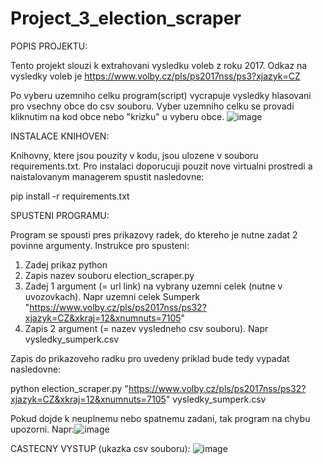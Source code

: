 # Project_3_election_scraper

POPIS PROJEKTU:

Tento projekt slouzi k extrahovani vysledku voleb z roku 2017. Odkaz na vysledky voleb je https://www.volby.cz/pls/ps2017nss/ps3?xjazyk=CZ

Po vyberu uzemniho celku program(script) vycrapuje vysledky hlasovani pro vsechny obce do csv souboru. Vyber uzemniho celku se provadi kliknutim na kod obce nebo "krizku" u vyberu obce.
![image](https://github.com/user-attachments/assets/417c4301-4f8d-44f4-8bb7-6a28a43febdd)


INSTALACE KNIHOVEN:

Knihovny, ktere jsou pouzity v kodu, jsou ulozene v souboru requirements.txt. 
Pro instalaci doporucuji pouzit nove virtualni prostredi a naistalovanym managerem spustit nasledovne:

pip install -r requirements.txt

SPUSTENI PROGRAMU:

Program se spousti pres prikazovy radek, do ktereho je nutne zadat 2 povinne argumenty.
Instrukce pro spusteni:
1. Zadej prikaz python
2. Zapis nazev souboru election_scraper.py
3. Zadej 1 argument (= url link) na vybrany uzemni celek (nutne v uvozovkach). Napr uzemni celek Sumperk "https://www.volby.cz/pls/ps2017nss/ps32?xjazyk=CZ&xkraj=12&xnumnuts=7105"
4. Zapis 2 argument (= nazev vysledneho csv souboru). Napr vysledky_sumperk.csv

Zapis do prikazoveho radku pro uvedeny priklad bude tedy vypadat nasledovne:

python election_scraper.py "https://www.volby.cz/pls/ps2017nss/ps32?xjazyk=CZ&xkraj=12&xnumnuts=7105" vysledky_sumperk.csv

Pokud dojde k neuplnemu nebo spatnemu zadani, tak program na chybu upozorni.
Napr:![image](https://github.com/user-attachments/assets/6f737ec4-2e56-4b38-a903-538b6b0924e0)



CASTECNY VYSTUP (ukazka csv souboru):
![image](https://github.com/user-attachments/assets/b552dc21-dff8-4699-98dd-4436c4047344)











